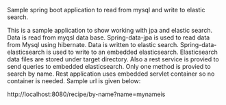 Sample spring boot application to read from mysql and write to elastic search.

This is a sample application to show working with jpa and elastic search. Data is read from myqsl data base. Spring-data-jpa is used to read data from Mysql using hibernate.
Data is written to elastic search. Spring-data-elasticsearch is used to write to an embedded elasticsearch. Elasticsearch data files are stored under target directory.
Also a rest service is provied to send queries to embedded elasticsearch. Only one method is provied to search by name. Rest application uses embedded servlet container so no container is needed. 
Sample url is given below:

http://localhost:8080/recipe/by-name?name=mynameis

